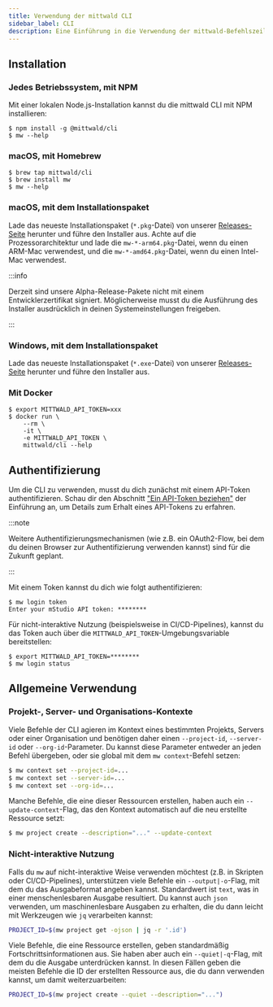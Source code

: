 ```yaml
---
title: Verwendung der mittwald CLI
sidebar_label: CLI
description: Eine Einführung in die Verwendung der mittwald-Befehlszeilenschnittstelle (CLI)
---
```


## Installation

### Jedes Betriebssystem, mit NPM

Mit einer lokalen Node.js-Installation kannst du die mittwald CLI mit NPM installieren:

```
$ npm install -g @mittwald/cli
$ mw --help
```

### macOS, mit Homebrew

```
$ brew tap mittwald/cli
$ brew install mw
$ mw --help
```

### macOS, mit dem Installationspaket

Lade das neueste Installationspaket (`*.pkg`-Datei) von unserer [Releases-Seite](https://github.com/mittwald/cli/releases) herunter und führe den Installer aus. Achte auf die Prozessorarchitektur und lade die `mw-*-arm64.pkg`-Datei, wenn du einen ARM-Mac verwendest, und die `mw-*-amd64.pkg`-Datei, wenn du einen Intel-Mac verwendest.

:::info

Derzeit sind unsere Alpha-Release-Pakete nicht mit einem Entwicklerzertifikat signiert. Möglicherweise musst du die Ausführung des Installer ausdrücklich in deinen Systemeinstellungen freigeben.

:::

### Windows, mit dem Installationspaket

Lade das neueste Installationspaket (`*.exe`-Datei) von unserer [Releases-Seite](https://github.com/mittwald/cli/releases) herunter und führe den Installer aus.

### Mit Docker

```
$ export MITTWALD_API_TOKEN=xxx
$ docker run \
    --rm \
    -it \
    -e MITTWALD_API_TOKEN \
    mittwald/cli --help
```

## Authentifizierung

Um die CLI zu verwenden, musst du dich zunächst mit einem API-Token authentifizieren. Schau dir den Abschnitt ["Ein API-Token beziehen"](../../intro#obtaining-an-api-token) der Einführung an, um Details zum Erhalt eines API-Tokens zu erfahren.

:::note

Weitere Authentifizierungsmechanismen (wie z.B. ein OAuth2-Flow, bei dem du deinen Browser zur Authentifizierung verwenden kannst) sind für die Zukunft geplant.

:::

Mit einem Token kannst du dich wie folgt authentifizieren:

```
$ mw login token
Enter your mStudio API token: ********
```

Für nicht-interaktive Nutzung (beispielsweise in CI/CD-Pipelines), kannst du das Token auch über die `MITTWALD_API_TOKEN`-Umgebungsvariable bereitstellen:

```
$ export MITTWALD_API_TOKEN=********
$ mw login status
```

## Allgemeine Verwendung

### Projekt-, Server- und Organisations-Kontexte

Viele Befehle der CLI agieren im Kontext eines bestimmten Projekts, Servers oder einer Organisation und benötigen daher einen `--project-id`, `--server-id` oder `--org-id`-Parameter. Du kannst diese Parameter entweder an jeden Befehl übergeben, oder sie global mit dem `mw context`-Befehl setzen:

```bash
$ mw context set --project-id=...
$ mw context set --server-id=...
$ mw context set --org-id=...
```

Manche Befehle, die eine dieser Ressourcen erstellen, haben auch ein `--update-context`-Flag, das den Kontext automatisch auf die neu erstellte Ressource setzt:

```bash
$ mw project create --description="..." --update-context
```

### Nicht-interaktive Nutzung

Falls du `mw` auf nicht-interaktive Weise verwenden möchtest (z.B. in Skripten oder CI/CD-Pipelines), unterstützen viele Befehle ein `--output|-o`-Flag, mit dem du das Ausgabeformat angeben kannst. Standardwert ist `text`, was in einer menschenlesbaren Ausgabe resultiert. Du kannst auch `json` verwenden, um maschinenlesbare Ausgaben zu erhalten, die du dann leicht mit Werkzeugen wie `jq` verarbeiten kannst:

```bash
PROJECT_ID=$(mw project get -ojson | jq -r '.id')
```

Viele Befehle, die eine Ressource erstellen, geben standardmäßig Fortschrittsinformationen aus. Sie haben aber auch ein `--quiet|-q`-Flag, mit dem du die Ausgabe unterdrücken kannst. In diesen Fällen geben die meisten Befehle die ID der erstellten Ressource aus, die du dann verwenden kannst, um damit weiterzuarbeiten:

```bash
PROJECT_ID=$(mw project create --quiet --description="...")
```

